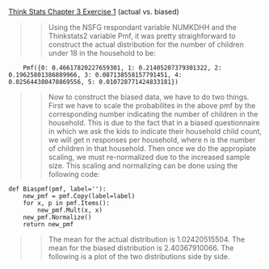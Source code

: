 [Think Stats Chapter 3 Exercise 1](http://greenteapress.com/thinkstats2/html/thinkstats2004.html#toc31) (actual vs. biased)

>> Using the NSFG respondant variable NUMKDHH and the Thinkstats2 variable Pmf, it was pretty straighforward to construct the actual distribution for the number of children under 18 in the household to be:
```
    Pmf({0: 0.46617820227659301, 1: 0.21405207379301322, 2: 0.19625801386889966, 3: 0.087138558157791451, 4:             0.025644380478869556, 5: 0.010728771424833181})
```
>> Now to construct the biased data, we have to do two things. First we have to scale the probabilites in the above pmf by the corresponding number indicating the number of children in the household. This is due to the fact that in a biased questionnaire in which we ask the kids to indicate their household child count, we will get n responses per household, where n is the number of children in that household. Then once we do the appropiate scaling, we must re-normalized due to the increased sample size. This scaling and normalizing can be done using the following code:
```
def Biaspmf(pmf, label=''):
    new_pmf = pmf.Copy(label=label)
    for x, p in pmf.Items():
        new_pmf.Mult(x, x)
    new_pmf.Normalize()
    return new_pmf
 ```   
>> The mean for the actual distribution is 1.02420515504. The mean for the biased distribution is 2.40367910066. The following is a plot of the two distributions side by side.
